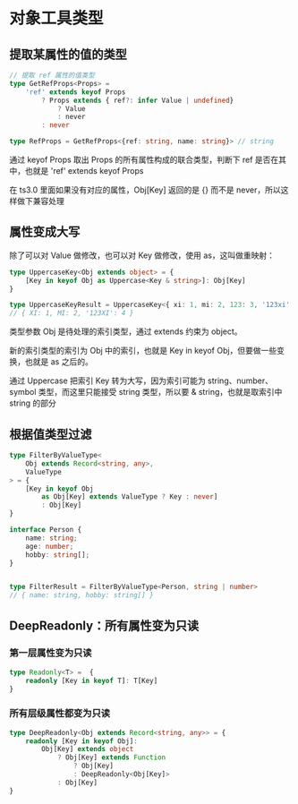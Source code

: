 # 对象工具类型
## 提取某属性的值的类型
```typescript
// 提取 ref 属性的值类型
type GetRefProps<Props> = 
    'ref' extends keyof Props
        ? Props extends { ref?: infer Value | undefined}
            ? Value
            : never
        : never

type RefProps = GetRefProps<{ref: string, name: string}> // string
```
通过 keyof Props 取出 Props 的所有属性构成的联合类型，判断下 ref 是否在其中，也就是 'ref' extends keyof Props

在 ts3.0 里面如果没有对应的属性，Obj[Key] 返回的是 {} 而不是 never，所以这样做下兼容处理
## 属性变成大写
除了可以对 Value 做修改，也可以对 Key 做修改，使用 as，这叫做重映射：
```typescript
type UppercaseKey<Obj extends object> = { 
    [Key in keyof Obj as Uppercase<Key & string>]: Obj[Key]
}

type UppercaseKeyResult = UppercaseKey<{ xi: 1, mi: 2, 123: 3, '123xi': 4 }>
// { XI: 1, MI: 2, '123XI': 4 }
```
类型参数 Obj 是待处理的索引类型，通过 extends 约束为 object。

新的索引类型的索引为 Obj 中的索引，也就是 Key in keyof Obj，但要做一些变换，也就是 as 之后的。

通过 Uppercase 把索引 Key 转为大写，因为索引可能为 string、number、symbol 类型，而这里只能接受 string 类型，所以要 & string，也就是取索引中 string 的部分
## 根据值类型过滤
```typescript
type FilterByValueType<
    Obj extends Record<string, any>, 
    ValueType
> = {
    [Key in keyof Obj 
        as Obj[Key] extends ValueType ? Key : never]
        : Obj[Key]
}

interface Person {
    name: string;
    age: number;
    hobby: string[];
}


type FilterResult = FilterByValueType<Person, string | number>
// { name: string, hobby: string[] }
```
## DeepReadonly：所有属性变为只读
### 第一层属性变为只读
```typescript
type Readonly<T> =  {
    readonly [Key in keyof T]: T[Key]
}
```
### 所有层级属性都变为只读
```typescript
type DeepReadonly<Obj extends Record<string, any>> = {
    readonly [Key in keyof Obj]:
        Obj[Key] extends object
            ? Obj[Key] extends Function
                ? Obj[Key] 
                : DeepReadonly<Obj[Key]>
            : Obj[Key]
}

```

